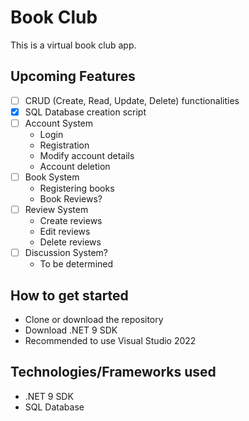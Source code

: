 # Book Club
This is a virtual book club app.

## Upcoming Features
- [ ] CRUD (Create, Read, Update, Delete) functionalities
- [x] SQL Database creation script
- [ ] Account System
   - Login
   - Registration
   - Modify account details
   - Account deletion
- [ ] Book System
   - Registering books
   - Book Reviews?
- [ ] Review System
   - Create reviews
   - Edit reviews
   - Delete reviews
- [ ] Discussion System?
   - To be determined

## How to get started
- Clone or download the repository
- Download .NET 9 SDK
- Recommended to use Visual Studio 2022

## Technologies/Frameworks used
- .NET 9 SDK
- SQL Database
